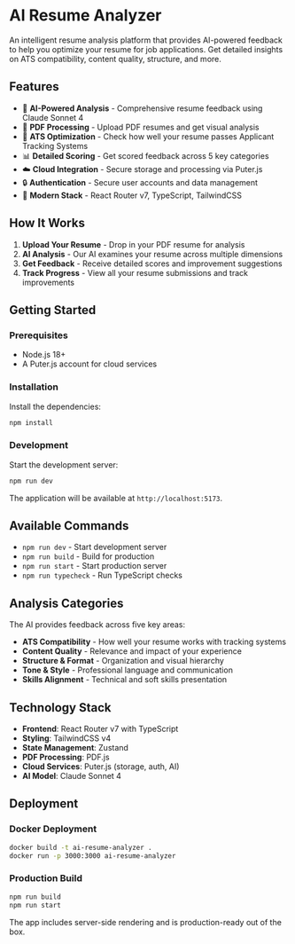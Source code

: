 # AI Resume Analyzer

An intelligent resume analysis platform that provides AI-powered feedback to help you optimize your resume for job applications. Get detailed insights on ATS compatibility, content quality, structure, and more.

## Features

- 🤖 **AI-Powered Analysis** - Comprehensive resume feedback using Claude Sonnet 4
- 📄 **PDF Processing** - Upload PDF resumes and get visual analysis
- 🎯 **ATS Optimization** - Check how well your resume passes Applicant Tracking Systems
- 📊 **Detailed Scoring** - Get scored feedback across 5 key categories
- ☁️ **Cloud Integration** - Secure storage and processing via Puter.js
- 🔒 **Authentication** - Secure user accounts and data management
- 🚀 **Modern Stack** - React Router v7, TypeScript, TailwindCSS

## How It Works

1. **Upload Your Resume** - Drop in your PDF resume for analysis
2. **AI Analysis** - Our AI examines your resume across multiple dimensions
3. **Get Feedback** - Receive detailed scores and improvement suggestions
4. **Track Progress** - View all your resume submissions and track improvements

## Getting Started

### Prerequisites

- Node.js 18+ 
- A Puter.js account for cloud services

### Installation

Install the dependencies:

```bash
npm install
```

### Development

Start the development server:

```bash
npm run dev
```

The application will be available at `http://localhost:5173`.

## Available Commands

- `npm run dev` - Start development server
- `npm run build` - Build for production  
- `npm run start` - Start production server
- `npm run typecheck` - Run TypeScript checks

## Analysis Categories

The AI provides feedback across five key areas:

- **ATS Compatibility** - How well your resume works with tracking systems
- **Content Quality** - Relevance and impact of your experience
- **Structure & Format** - Organization and visual hierarchy  
- **Tone & Style** - Professional language and communication
- **Skills Alignment** - Technical and soft skills presentation

## Technology Stack

- **Frontend**: React Router v7 with TypeScript
- **Styling**: TailwindCSS v4
- **State Management**: Zustand
- **PDF Processing**: PDF.js
- **Cloud Services**: Puter.js (storage, auth, AI)
- **AI Model**: Claude Sonnet 4

## Deployment

### Docker Deployment

```bash
docker build -t ai-resume-analyzer .
docker run -p 3000:3000 ai-resume-analyzer
```

### Production Build

```bash
npm run build
npm run start
```

The app includes server-side rendering and is production-ready out of the box.
